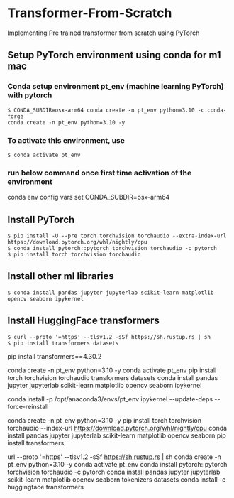 # Transformer-From-Scratch
Implementing Pre trained transformer from scratch using PyTorch

## Setup PyTorch environment using conda for m1 mac
### Conda setup environment pt_env (machine learning PyTorch) with pytorch
```
$ CONDA_SUBDIR=osx-arm64 conda create -n pt_env python=3.10 -c conda-forge
conda create -n pt_env python=3.10 -y
```

### To activate this environment, use
```
$ conda activate pt_env
```

### run below command once first time activation of the environment
conda env config vars set CONDA_SUBDIR=osx-arm64

## Install PyTorch
```
$ pip install -U --pre torch torchvision torchaudio --extra-index-url https://download.pytorch.org/whl/nightly/cpu
$ conda install pytorch::pytorch torchvision torchaudio -c pytorch
$ pip install torch torchvision torchaudio
```

## Install other ml  libraries
```
$ conda install pandas jupyter jupyterlab scikit-learn matplotlib opencv seaborn ipykernel
```

## Install HuggingFace transformers
```
$ curl --proto '=https' --tlsv1.2 -sSf https://sh.rustup.rs | sh
$ pip install transformers datasets
```

pip install transformers==4.30.2

conda create -n pt_env python=3.10 -y
conda activate pt_env
pip install torch torchvision torchaudio transformers datasets
conda install pandas jupyter jupyterlab scikit-learn matplotlib opencv seaborn ipykernel
<!-- pip install transformers datasets -->
conda install -p /opt/anaconda3/envs/pt_env ipykernel --update-deps --force-reinstall


conda create -n pt_env python=3.10 -y
pip install torch torchvision torchaudio --index-url https://download.pytorch.org/whl/nightly/cpu
conda install pandas jupyter jupyterlab scikit-learn matplotlib opencv seaborn
pip install transformers


url --proto '=https' --tlsv1.2 -sSf https://sh.rustup.rs | sh
conda create -n pt_env python=3.10 -y
conda activate pt_env
conda install pytorch::pytorch torchvision torchaudio -c pytorch
conda install pandas jupyter jupyterlab scikit-learn matplotlib opencv seaborn tokenizers datasets
conda install -c huggingface transformers